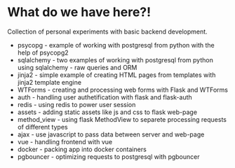 # What do we have here?!

Collection of personal experiments with basic backend development.
* psycopg - example of working with postgresql from python with the help of psycopg2
* sqlalchemy - two examples of working with postgresql from python using sqlalchemy - raw queries and ORM
* jinja2 - simple example of creating HTML pages from templates with jinja2 template engine
* WTForms - creating and processing web forms with Flask and WTForms
* auth - handling user authetification with flask and flask-auth
* redis - using redis to power user session
* assets - adding static assets like js and css to flask web-page
* method_view - using flask MethodView to separete processing requests of different types
* ajax - use javascript to pass data between server and web-page
* vue - handling frontend with vue
* docker - packing app into docker containers
* pgbouncer - optimizing requests to postgresql with pgbouncer
